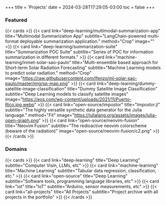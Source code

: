 +++
title = 'Projects'
date = 2024-03-28T17:29:05-03:00
toc = false
+++

### Featured

{{< cards >}}
    {{<
        card link="deep-learning/multimodal-summarization-app" 
        title="Multimodal Summarization App"
        subtitle="LangChain-powered multi-format deployable summarization application."
        method="Crop"
        image=""
    >}}
    {{<
        card link="deep-learning/summarization-suite" 
        title="Summarization POC Suite"
        subtitle="Series of POC for information summarization in different formats."
    >}}
    {{<
        card link="machine-learning/inmet-solar-sao-paulo" 
        title="Multi-ensemble based approach for Short-term Solar Radiation Forecasting"
        subtitle="Machine Learning models to predict solar radiation."
        method="Crop"
        image="https://raw.githubusercontent.com/lfenzo/ml-solar-sao-paulo/master/img/sp-map.png"
    >}}
    {{<
        card link="deep-learning/dummy-satellite-image-classification" 
        title="Dummy Satellite Image Classification"
        subtitle="Deep Learning models to classify satellite images"
        image="https://eos.com/wp-content/uploads/2021/11/Puerto-Rico.jpg.webp"
    >}}
    {{<
        card link="open-source/impostor" 
        title="Impostor.jl"
        subtitle="The highly versatile synthetic data generator for the Julia language."
        method="Fit"
        image="https://julialang.org/assets/images/julia-open-graph.png"
    >}}
    {{<
        card link="open-source/neovim-fusion"
        title="Neovim Fusion"
        subtitle="The redioactive neovim colorscheme (beware of the radiation)"
        image="open-source/neovim-fusion/c2.png"
    >}}
{{< /cards >}}

### Domains

{{< cards >}}
    {{<
        card link="deep-learning" title="Deep Learning"
        subtitle="Computer Visin, LLMs, etc"
    >}}
    {{<
        card link="machine-learning" title="Machine Learning"
        subtitle="Tabular data regression, classification, etc."
    >}}
    {{<
        card link="open-source" title="Deep Learning"
        subtitle="Software tools, programming language libraries, etc"
    >}}
    {{<
        card link="iot" title="IoT"
        subtitle="Arduino, sensor measurements, etc"
    >}}
    {{<
        card link="all-projects" title="All Projects"
        subtitle="Project archive with all projects in the portfolio"
    >}}
{{< /cards >}}
